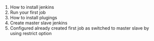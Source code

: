 1. How to install jenkins
2. Run your first job
3. How to install plugings
4. Create master slave jenkins
5. Configured already created first job as switched to master slave by using restrict option 